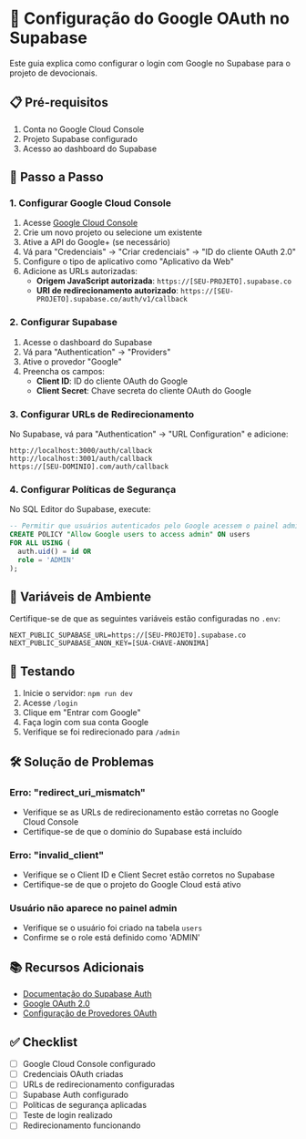 # 🔐 Configuração do Google OAuth no Supabase

Este guia explica como configurar o login com Google no Supabase para o projeto de devocionais.

## 📋 Pré-requisitos

1. Conta no Google Cloud Console
2. Projeto Supabase configurado
3. Acesso ao dashboard do Supabase

## 🚀 Passo a Passo

### 1. Configurar Google Cloud Console

1. Acesse [Google Cloud Console](https://console.cloud.google.com/)
2. Crie um novo projeto ou selecione um existente
3. Ative a API do Google+ (se necessário)
4. Vá para "Credenciais" → "Criar credenciais" → "ID do cliente OAuth 2.0"
5. Configure o tipo de aplicativo como "Aplicativo da Web"
6. Adicione as URLs autorizadas:
   - **Origem JavaScript autorizada**: `https://[SEU-PROJETO].supabase.co`
   - **URI de redirecionamento autorizado**: `https://[SEU-PROJETO].supabase.co/auth/v1/callback`

### 2. Configurar Supabase

1. Acesse o dashboard do Supabase
2. Vá para "Authentication" → "Providers"
3. Ative o provedor "Google"
4. Preencha os campos:
   - **Client ID**: ID do cliente OAuth do Google
   - **Client Secret**: Chave secreta do cliente OAuth do Google

### 3. Configurar URLs de Redirecionamento

No Supabase, vá para "Authentication" → "URL Configuration" e adicione:

```
http://localhost:3000/auth/callback
http://localhost:3001/auth/callback
https://[SEU-DOMINIO].com/auth/callback
```

### 4. Configurar Políticas de Segurança

No SQL Editor do Supabase, execute:

```sql
-- Permitir que usuários autenticados pelo Google acessem o painel admin
CREATE POLICY "Allow Google users to access admin" ON users
FOR ALL USING (
  auth.uid() = id OR
  role = 'ADMIN'
);
```

## 🔧 Variáveis de Ambiente

Certifique-se de que as seguintes variáveis estão configuradas no `.env`:

```env
NEXT_PUBLIC_SUPABASE_URL=https://[SEU-PROJETO].supabase.co
NEXT_PUBLIC_SUPABASE_ANON_KEY=[SUA-CHAVE-ANONIMA]
```

## 🧪 Testando

1. Inicie o servidor: `npm run dev`
2. Acesse `/login`
3. Clique em "Entrar com Google"
4. Faça login com sua conta Google
5. Verifique se foi redirecionado para `/admin`

## 🛠️ Solução de Problemas

### Erro: "redirect_uri_mismatch"

- Verifique se as URLs de redirecionamento estão corretas no Google Cloud Console
- Certifique-se de que o domínio do Supabase está incluído

### Erro: "invalid_client"

- Verifique se o Client ID e Client Secret estão corretos no Supabase
- Certifique-se de que o projeto do Google Cloud está ativo

### Usuário não aparece no painel admin

- Verifique se o usuário foi criado na tabela `users`
- Confirme se o role está definido como 'ADMIN'

## 📚 Recursos Adicionais

- [Documentação do Supabase Auth](https://supabase.com/docs/guides/auth)
- [Google OAuth 2.0](https://developers.google.com/identity/protocols/oauth2)
- [Configuração de Provedores OAuth](https://supabase.com/docs/guides/auth/social-login/auth-google)

## ✅ Checklist

- [ ] Google Cloud Console configurado
- [ ] Credenciais OAuth criadas
- [ ] URLs de redirecionamento configuradas
- [ ] Supabase Auth configurado
- [ ] Políticas de segurança aplicadas
- [ ] Teste de login realizado
- [ ] Redirecionamento funcionando
